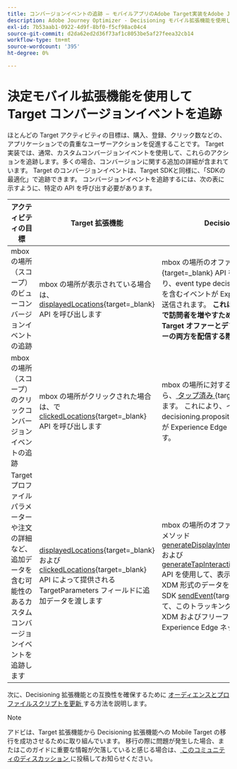 ```yaml
---
title: コンバージョンイベントの追跡 – モバイルアプリのAdobe Target実装をAdobe Journey Optimizer - Decisioning 拡張機能に移行します
description: Adobe Journey Optimizer - Decisioning モバイル拡張機能を使用してAdobe Target コンバージョンイベントをトラッキングする方法を説明します
exl-id: 7b53aab1-0922-4d9f-8bf0-f5cf98ac04c4
source-git-commit: d2da62ed2d36f73af1c8053be5af27feea32cb14
workflow-type: tm+mt
source-wordcount: '395'
ht-degree: 0%

---
```


# 決定モバイル拡張機能を使用して Target コンバージョンイベントを追跡

ほとんどの Target アクティビティの目標は、購入、登録、クリック数などの、アプリケーションでの貴重なユーザーアクションを促進することです。 Target 実装では、通常、カスタムコンバージョンイベントを使用して、これらのアクションを追跡します。多くの場合、コンバージョンに関する追加の詳細が含まれています。 Target のコンバージョンイベントは、Target SDKと同様に、「SDKの最適化」で追跡できます。 コンバージョンイベントを追跡するには、次の表に示すように、特定の API を呼び出す必要があります。

| アクティビティの目標 | Target 拡張機能 | Decisioning 拡張機能 |
|---|---|---|
| mbox の場所（スコープ）のビューコンバージョンイベントの追跡 | mbox の場所が表示されている場合は、[displayedLocations](https://developer.adobe.com/client-sdks/solution/adobe-target/api-reference/#displayedlocations){target=_blank} API を呼び出します | mbox の場所のオファーが表示されたら、[ 表示 ](https://developer.adobe.com/client-sdks/edge/adobe-journey-optimizer-decisioning/#proposition-tracking-using-direct-offer-class-methods){target=_blank} API を呼び出します。 これにより、event type decisioning.propositionDisplay を含むイベントが Experience Edge Network に送信されます。 **これは、Target アクティビティで訪問者を増やすために不可欠であり、通常の Target オファーとデフォルトの Target オファーの両方を配信する際に行う必要があります。** |
| mbox の場所（スコープ）のクリックコンバージョンイベントの追跡 | mbox の場所がクリックされた場合は、で [clickedLocations](https://developer.adobe.com/client-sdks/solution/adobe-target/api-reference/#displayedlocations){target=_blank} API を呼び出します | mbox の場所に対するオファーがクリックされたら、[ タップ済み ](https://developer.adobe.com/client-sdks/edge/adobe-journey-optimizer-decisioning/#proposition-tracking-using-direct-offer-class-methods){target=_blank} API を呼び出します。 これにより、イベントタイプ decisioning.propositionInteract を持つイベントが Experience Edge ネットワークに送信されます。 |
| Target プロファイルパラメーターや注文の詳細など、追加データを含む可能性のあるカスタムコンバージョンイベントを追跡します | [displayedLocations](https://developer.adobe.com/client-sdks/solution/adobe-target/api-reference/#displayedlocations){target=_blank} および [clickedLocations](https://developer.adobe.com/client-sdks/solution/adobe-target/api-reference/#displayedlocations){target=_blank} API によって提供される TargetParameters フィールドに追加データを渡します | mbox の場所のオファーで使用可能なパブリックメソッド [generateDisplayInteractionXdm](https://developer.adobe.com/client-sdks/edge/adobe-journey-optimizer-decisioning/#proposition-tracking-using-edge-extension-api){target=_blank} および [generateTapInteractionXdm](https://developer.adobe.com/client-sdks/edge/adobe-journey-optimizer-decisioning/#proposition-tracking-using-edge-extension-api){target=_blank} API を使用して、表示用およびクリック用に XDM 形式のデータを生成します。 次に、Edge SDK [sendEvent](https://developer.adobe.com/client-sdks/edge/edge-network/api-reference/#sendevent){target=_blank} API を呼び出して、このトラッキング XDM データを、追加の XDM およびフリーフォームデータと共に Experience Edge ネットワークに送信します。 |


次に、Decisioning 拡張機能との互換性を確保するために [ オーディエンスとプロファイルスクリプトを更新 ](update-audiences.md) する方法を説明します。

>[!NOTE]
>
>アドビは、Target 拡張機能から Decisioning 拡張機能への Mobile Target の移行を成功させるために取り組んでいます。 移行の際に問題が発生した場合、またはこのガイドに重要な情報が欠落していると感じる場合は、[ このコミュニティのディスカッション ](https://experienceleaguecommunities.adobe.com/t5/adobe-experience-platform-data/tutorial-discussion-migrate-target-from-at-js-to-web-sdk/m-p/575587#M463) に投稿してお知らせください。
